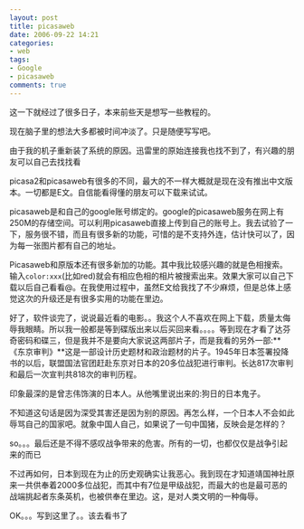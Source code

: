 ```yaml
---
layout: post
title: picasaweb
date: 2006-09-22 14:21
categories: 
- web
tags: 
- Google 
- picasaweb
comments: true
---
```


这一下就经过了很多日子，本来前些天是想写一些教程的。

现在脑子里的想法大多都被时间冲淡了。只是随便写写吧。

由于我的机子重新装了系统的原因。迅雷里的原始连接我也找不到了，有兴趣的朋友可以自己去找找看

picasa2和picasaweb有很多的不同，最大的不一样大概就是现在没有推出中文版本。一切都是E文。自信能看得懂的朋友可以下载来试试。

picasaweb是和自己的google账号绑定的。google的picasaweb服务在网上有250M的存储空间。可以利用picasaweb直接上传到自己的账号上。我去试验了一下，服务很不错，而且有很多新的功能，可惜的是不支持外连，估计快可以了，因为每一张图片都有自己的地址。

Picasaweb和原版本还有很多新加的功能。其中我比较感兴趣的就是色相搜索。输入`color:xxx`(比如red)就会有相应色相的相片被搜索出来。效果大家可以自己下载以后自己看看@。在我使用过程中，虽然E文给我找了不少麻烦，但是总体上感觉这次的升级还是有很多实用的功能在里边。

好了，软件谈完了，说说最近看的电影。。我这个人不喜欢在网上下载，质量太侮辱我眼睛。所以我一般都是等到碟版出来以后买回来看。。。。等到现在才看了达芬奇密码和碟三，但是我并不是要向大家说这两部片子，而是我看的另外一部:**《东京审判》**这是一部设计历史题材和政治题材的片子。1945年日本签署投降书的以后，联盟国法官团赶赴东京对日本的20多位战犯进行审判。长达817次审判和最后一次宣判共818次的审判历程。

印象最深的是曾志伟饰演的日本人。从他嘴里说出来的:狗日的日本鬼子。

不知道这句话是因为深受其害还是因为别的原因。再怎么样，一个日本人不会如此辱骂自己的国家吧。就象中国人自己，如果说了一句中国猪，反映会是怎样的？

so。。。最后还是不得不感叹战争带来的危害。所有的一切，也都仅仅是战争引起来的而已

不过再如何，日本到现在为止的历史观确实让我恶心。我到现在才知道靖国神社原来一共供奉着2000多位战犯，而其中有7位是甲级战犯，而最大的也是最可恶的战端挑起者东条英机，也被供奉在里边。这，是对人类文明的一种侮辱。

OK。。。写到这里了。。该去看书了
